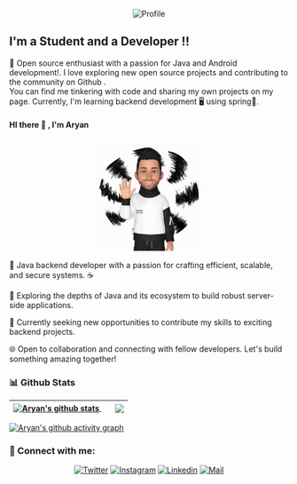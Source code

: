 
 <p align="center"> <img src="https://komarev.com/ghpvc/?username=aryanp45&label=Profile%20views&color=0e75b6&style=flat" alt="Profile" />

 <!-- [![Twitter Follow](https://img.shields.io/twitter/follow/Patil_Aryan?color=1DA1F2&logo=twitter&style=for-the-badge)](https://twitter.com/intent/follow?original_referer=https%3A%2F%2Fgithub.com%2FcodeSTACKr&screen_name=aryanp45) -->

</p>


 ## I'm a Student and a Developer !!

🌱 Open source enthusiast with a passion for Java and Android development!. I love exploring new open source projects and contributing to the community on Github .   
You can find me tinkering with code and sharing my own projects on my page. Currently, I'm learning backend development 🖥️ using spring🍃. 

<!-- diving deep into the world of containerization 🛳️, learning Docker🦈 and excited to see how containerization can benefit open source projects.  -->


#### HI there :wave: , I'm Aryan 
<p align="center">
  <img src="hello.gif" height="200" />
</p>


🌟 Java backend developer with a passion for crafting efficient, scalable, and secure systems. ☕

🚀 Exploring the depths of Java and its ecosystem to build robust server-side applications.

💼 Currently seeking new opportunities to contribute my skills to exciting backend projects.

🌐 Open to collaboration and connecting with fellow developers. Let's build something amazing together!

<!-- Trophies -->
<!-- <p><img src="https://github-profile-trophy.vercel.app/?username=AryanP45&row=1&margin-w=15&margin-h=15&theme=darkhub" alt="Aryan" /></p>
<hr> -->


### 📊 Github Stats

<p align="center">

| <a href="https://github.com/anuraghazra/github-readme-stats"><img align="center" src="https://github-readme-stats.vercel.app/api?username=AryanP45&count_private=true&show_icons=true&include_all_commits=true&theme=github_dark&hide_border=true" alt="Aryan's github stats" /> </a>  &nbsp; &nbsp;  | <a href="https://github.com/anuraghazra/github-readme-stats"> <img align="center" src="https://github-readme-stats.vercel.app/api/top-langs/?username=AryanP45&layout=compact&theme=github_dark&hide_border=true" /> </a> | 
| ------------- | ------------- |

</p>


[![Aryan's github activity graph](https://github-readme-activity-graph.vercel.app/graph?username=AryanP45&theme=github-dark)](https://github.com/AryanP45)

<!-- Badges -->
<!-- [![@AryanP45's Holopin board](https://holopin.io/api/user/board?user=aryanp45)](https://holopin.io/@aryanp45) -->

### :link: Connect with me:

<div align="center">

[![Twitter](https://img.shields.io/badge/-Twitter-black?style=for-the-badge&logo=twitter)](https://twitter.com/aryanp45)
[![Instagram](https://img.shields.io/badge/-Instagram-black?style=for-the-badge&logo=instagram)](https://instagram.com/aryan_45910)
[![Linkedin](https://img.shields.io/badge/-LinkedIn-black?style=for-the-badge&logo=Linkedin)](https://www.linkedin.com/in/aryan-patil-390303206)
[![Mail](https://img.shields.io/badge/-Say%20Hi!-black?style=for-the-badge&logo=gmail)](mailto:aryanitinpatil@gmail.com)
</div>


[twitter]: https://twitter.com/aryanp45
[instagram]: https://instagram.com/aryan_45910
[linkedin]: https://www.linkedin.com/in/aryan-patil-390303206
